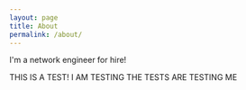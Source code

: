 ```yaml
---
layout: page
title: About
permalink: /about/
---
```


I'm a network engineer for hire! 

THIS IS A TEST!
I AM TESTING
THE TESTS ARE TESTING ME
